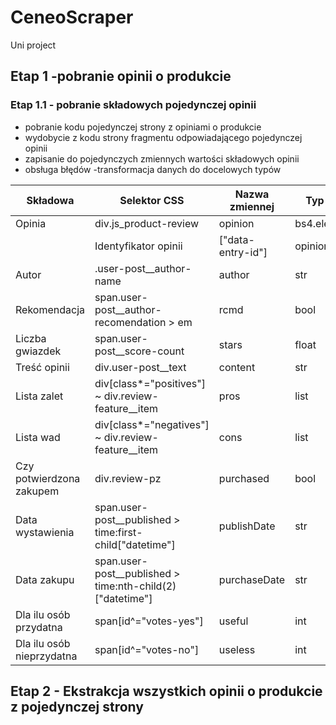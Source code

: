 # CeneoScraper
Uni project

## Etap 1 -pobranie opinii o produkcie
### Etap 1.1 - pobranie składowych pojedynczej opinii
- pobranie kodu pojedynczej strony z opiniami o produkcie
- wydobycie z kodu strony fragmentu odpowiadającego pojedynczej opinii
- zapisanie do pojedynczych zmiennych wartości składowych opinii
- obsługa błędów
-transformacja danych do docelowych typów

|Składowa|Selektor CSS|Nazwa zmiennej|Typ danych|
|--------|------------|--------------|----------|
|Opinia|div.js_product-review|opinion|bs4.element.Tag|
||Identyfikator opinii|["data-entry-id"]|opinionId|str|
|Autor|.user-post__author-name|author|str|
|Rekomendacja|span.user-post__author-recomendation > em|rcmd|bool|
|Liczba gwiazdek|span.user-post__score-count|stars|float|
|Treść opinii|div.user-post__text|content|str|
|Lista zalet|div[class*="positives"] ~ div.review-feature__item|pros|list|
|Lista wad|div[class*="negatives"] ~ div.review-feature__item|cons|list|
|Czy potwierdzona zakupem|div.review-pz|purchased|bool|
|Data wystawienia|span.user-post__published > time:first-child["datetime"]|publishDate|str|
|Data zakupu|span.user-post__published > time:nth-child(2)["datetime"]|purchaseDate|str|
|Dla ilu osób przydatna|span[id^="votes-yes"]|useful|int|
|Dla ilu osób nieprzydatna|span[id^="votes-no"]|useless|int|

## Etap 2 - Ekstrakcja wszystkich opinii o produkcie z pojedynczej strony